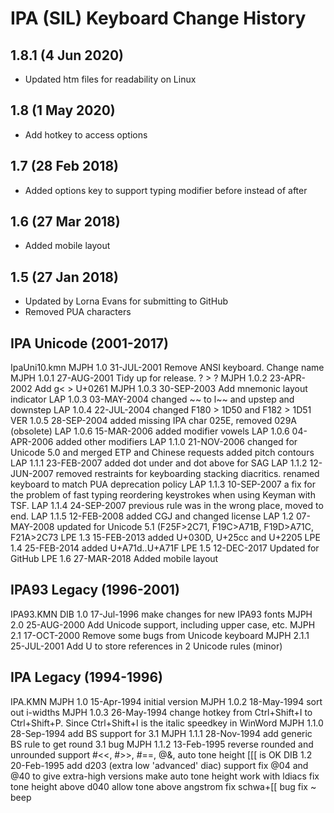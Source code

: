 IPA (SIL) Keyboard Change History
=======================

1.8.1 (4 Jun 2020)
-------------------
* Updated htm files for readability on Linux

1.8 (1 May 2020)
-------------------
* Add hotkey to access options

1.7 (28 Feb 2018)
-------------------
* Added options key to support typing modifier before instead of after

1.6 (27 Mar 2018)
-------------------
* Added mobile layout

1.5 (27 Jan 2018)
-----------------
* Updated by Lorna Evans for submitting to GitHub
* Removed PUA characters

IPA Unicode (2001-2017)
-----------------
IpaUni10.kmn
MJPH  1.0     31-JUL-2001     Remove ANSI keyboard. Change name
MJPH  1.0.1   27-AUG-2001     Tidy up for release. ? > ?
MJPH  1.0.2   23-APR-2002     Add g< > U+0261
MJPH  1.0.3   30-SEP-2003     Add mnemonic layout indicator
LAP   1.0.3   03-MAY-2004     changed ~~ to l~~ and upstep and downstep
LAP   1.0.4   22-JUL-2004     changed F180 > 1D50 and F182 > 1D51
VER   1.0.5   28-SEP-2004     added missing IPA char 025E, removed 029A (obsolete)
LAP   1.0.6   15-MAR-2006     added modifier vowels
LAP   1.0.6   04-APR-2006     added other modifiers
LAP   1.1.0   21-NOV-2006     changed for Unicode 5.0 and merged ETP and Chinese requests
added pitch contours
LAP   1.1.1   23-FEB-2007     added dot under and dot above for SAG
LAP   1.1.2   12-JUN-2007     removed restraints for keyboarding stacking diacritics.
renamed keyboard to match PUA deprecation policy
LAP   1.1.3   10-SEP-2007     a fix for the problem of fast typing reordering keystrokes when using Keyman with TSF.
LAP   1.1.4   24-SEP-2007     previous rule was in the wrong place, moved to end.
LAP   1.1.5   12-FEB-2008     added CGJ and changed license
LAP   1.2     07-MAY-2008     updated for Unicode 5.1 (F25F>2C71, F19C>A71B, F19D>A71C, F21A>2C73
LPE   1.3     15-FEB-2013     added U+030D, U+25cc and U+2205
LPE   1.4     25-FEB-2014     added U+A71d..U+A71F
LPE   1.5     12-DEC-2017     Updated for GitHub
LPE   1.6    27-MAR-2018     Added mobile layout 

IPA93 Legacy (1996-2001)
-----------------
IPA93.KMN
DIB   1.0     17-Jul-1996     make changes for new IPA93 fonts
MJPH  2.0     25-AUG-2000     Add Unicode support, including upper case, etc.
MJPH  2.1     17-OCT-2000     Remove some bugs from Unicode keyboard
MJPH  2.1.1   25-JUL-2001     Add U to store references in 2 Unicode rules (minor)

IPA Legacy (1994-1996)
-----------------
IPA.KMN
MJPH  1.0     15-Apr-1994     initial version
MJPH  1.0.2   18-May-1994     sort out i-widths
MJPH  1.0.3   26-May-1994     change hotkey from Ctrl+Shift+I to
Ctrl+Shift+P. Since Ctrl+Shift+I is the italic
speedkey in WinWord
MJPH  1.1.0   28-Sep-1994     add BS support for 3.1
MJPH  1.1.1   28-Nov-1994     add generic BS rule to get round 3.1 bug
MJPH  1.1.2   13-Feb-1995     reverse rounded and unrounded
support #<<, #>>, #==, @&, auto tone height
[[[ is OK
DIB   1.2     20-Feb-1995     add d203 (extra low 'advanced' diac) support
fix @04 and @40 to give extra-high versions
make auto tone height work with ldiacs
fix tone height above d040
allow tone above angstrom
fix schwa+[[ bug
fix ~ beep
